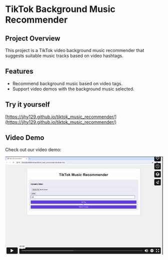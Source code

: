 # TikTok Background Music Recommender

## Project Overview
This project is a TikTok video background music recommender that suggests suitable music tracks based on video hashtags.

## Features
- Recommend background music based on video tags.
- Support video demos with the background music selected. 

## Try it yourself
[https://jjhy129.github.io/tiktok_music_recommender/](https://jjhy129.github.io/tiktok_music_recommender/)


## Video Demo

Check out our video demo:

[![preview](doc/preview.png)](https://vimeo.com/980232320?share=copy)
